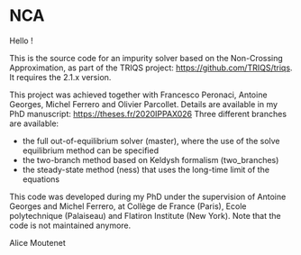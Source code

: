 # NCA

Hello !

This is the source code for an impurity solver based on the Non-Crossing Approximation, as part of the TRIQS project: https://github.com/TRIQS/triqs. It requires the 2.1.x version.

This project was achieved together with Francesco Peronaci, Antoine Georges, Michel Ferrero and Olivier Parcollet. Details are available in my PhD manuscript: https://theses.fr/2020IPPAX026
Three different branches are available:
 - the full out-of-equilibrium solver (master), where the use of the solve equilibrium method can be specified
 - the two-branch method based on Keldysh formalism (two_branches)
 - the steady-state method (ness) that uses the long-time limit of the equations

This code was developed during my PhD under the supervision of Antoine Georges and Michel Ferrero, at Collège de France (Paris), Ecole polytechnique (Palaiseau) and Flatiron Institute (New York). Note that the code is not maintained anymore.

Alice Moutenet
